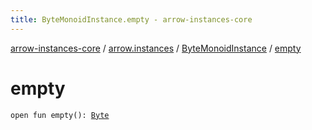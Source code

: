 ```yaml
---
title: ByteMonoidInstance.empty - arrow-instances-core
---
```


[arrow-instances-core](../../index.html) / [arrow.instances](../index.html) / [ByteMonoidInstance](index.html) / [empty](./empty.html)

# empty

`open fun empty(): `[`Byte`](https://kotlinlang.org/api/latest/jvm/stdlib/kotlin/-byte/index.html)